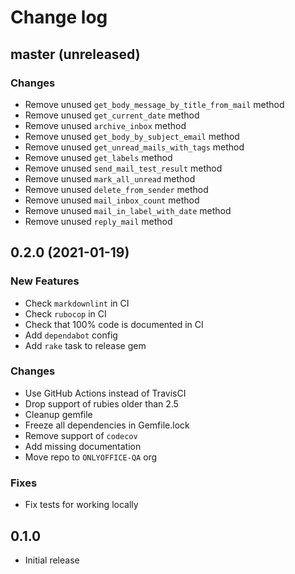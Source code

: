 # Change log

## master (unreleased)

### Changes

* Remove unused `get_body_message_by_title_from_mail` method
* Remove unused `get_current_date` method
* Remove unused `archive_inbox` method
* Remove unused `get_body_by_subject_email` method
* Remove unused `get_unread_mails_with_tags` method
* Remove unused `get_labels` method
* Remove unused `send_mail_test_result` method
* Remove unused `mark_all_unread` method
* Remove unused `delete_from_sender` method
* Remove unused `mail_inbox_count` method
* Remove unused `mail_in_label_with_date` method
* Remove unused `reply_mail` method

## 0.2.0 (2021-01-19)

### New Features

* Check `markdownlint` in CI
* Check `rubocop` in CI
* Check that 100% code is documented in CI
* Add `dependabot` config
* Add `rake` task to release gem

### Changes

* Use GitHub Actions instead of TravisCI
* Drop support of rubies older than 2.5
* Cleanup gemfile
* Freeze all dependencies in Gemfile.lock
* Remove support of `codecov`
* Add missing documentation
* Move repo to `ONLYOFFICE-QA` org

### Fixes

* Fix tests for working locally

## 0.1.0

* Initial release
